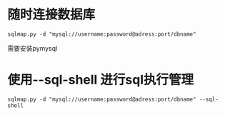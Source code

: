 # 随时连接数据库

	sqlmap.py -d "mysql://username:password@adress:port/dbname"

需要安装pymysql

# 使用--sql-shell 进行sql执行管理

	sqlmap.py -d "mysql://username:password@adress:port/dbname" --sql-shell

